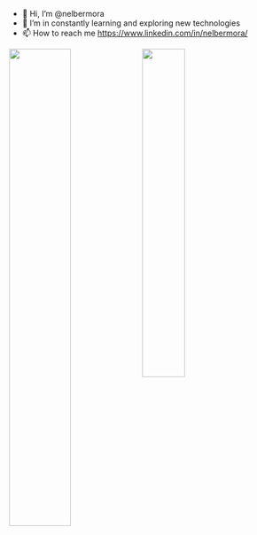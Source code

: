 - 👋 Hi, I’m @nelbermora
- 👀 I’m in constantly learning and exploring new technologies
- 📫 How to reach me https://www.linkedin.com/in/nelbermora/

<img align="left" width="47%" src="https://github-readme-stats.vercel.app/api?username=nelbermora" />

<img align="left" width="39%" src="https://github-readme-stats.vercel.app/api/top-langs/?username=nelbermora&layout=compact" />

<!---
nelbermora/nelbermora is a ✨ special ✨ repository because its `README.md` (this file) appears on your GitHub profile.
You can click the Preview link to take a look at your changes.
--->
